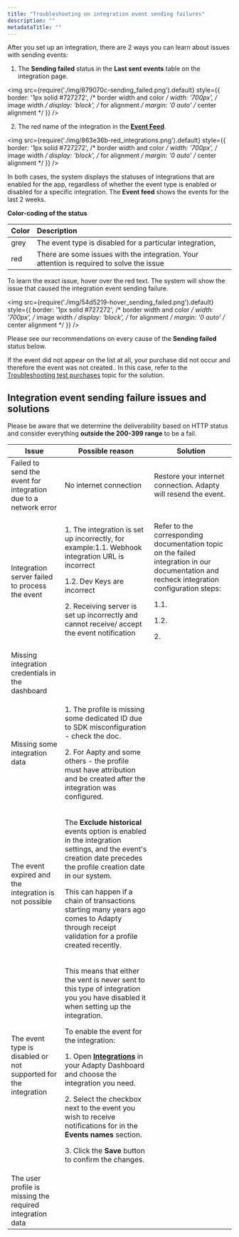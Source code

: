 ```yaml
---
title: "Troubleshooting on integration event sending failures"
description: ""
metadataTitle: ""
---
```


After you set up an integration, there are 2 ways you can learn about issues with sending events:

1. The **Sending failed** status in the **Last sent events** table on the integration page.

   
<img
  src={require('./img/879070c-sending_failed.png').default}
  style={{
    border: '1px solid #727272', /* border width and color */
    width: '700px', /* image width */
    display: 'block', /* for alignment */
    margin: '0 auto' /* center alignment */
  }}
/>



2. The red name of the integration in the [**Event Feed**](https://app.adapty.io/event-feed).

   
<img
  src={require('./img/863e36b-red_integrations.png').default}
  style={{
    border: '1px solid #727272', /* border width and color */
    width: '700px', /* image width */
    display: 'block', /* for alignment */
    margin: '0 auto' /* center alignment */
  }}
/>




In both cases, the system displays the statuses of integrations that are enabled for the app, regardless of whether the event type is enabled or disabled for a specific integration. The **Event feed** shows the events for the last 2 weeks.

**Color-coding of the status**

| Color | Description                                                                               |
| :---- | :---------------------------------------------------------------------------------------- |
| grey  | The event type is disabled for a particular integration,                                  |
| red   | There are some issues with the integration. Your attention is required to solve the issue |

To learn the exact issue, hover over the red text. The system will show the issue that caused the integration event sending failure. 


<img
  src={require('./img/54d5219-hover_sending_failed.png').default}
  style={{
    border: '1px solid #727272', /* border width and color */
    width: '700px', /* image width */
    display: 'block', /* for alignment */
    margin: '0 auto' /* center alignment */
  }}
/>





Please see our recommendations on every cause of the **Sending failed** status below.

If the event did not appear on the list at all, your purchase did not occur and therefore the event was not created.. In this case, refer to the [Troubleshooting test purchases](troubleshooting-test-purchases)   topic for the solution.

## Integration event sending failure issues and solutions

Please be aware that we determine the deliverability based on HTTP status and consider everything **outside the 200-399 range** to be a fail. 

| Issue | Possible reason | Solution |
|-----|---------------|--------|
| Failed to send the event for integration due to a network error | No internet connection | Restore your internet connection. Adapty will resend the event. |
| Integration server failed to process the event | <p>1. The integration is set up incorrectly, for example:1.1. Webhook integration URL is incorrect</p><p>1.2. Dev Keys are incorrect</p><p>2. Receiving server is set up incorrectly and cannot receive/ accept the event notification</p> | <p>Refer to the corresponding documentation topic on the failed integration in our documentation and recheck integration configuration steps:</p><p>1.1.</p><p>1.2.</p><p>2.</p> |
| Missing integration credentials in the dashboard |  |  |
| Missing some integration data | <p>1. The profile is missing some dedicated ID due to SDK misconfiguration - check the doc.</p><p>2. For Aapty and some others - the profile must have attribution and be created after the integration was configured.</p> |  |
| The event expired and the integration is not possible | <p>The **Exclude historical** events option is enabled in the integration settings, and the event's creation date precedes the profile creation date in our system.</p><p></p><p>This can happen if a chain of transactions starting many years ago comes to Adapty through receipt validation for a profile created recently.</p> |  |
| The event type is disabled or not supported for the integration | <p>This means that either the vent is never sent to this type of integration you you have disabled it when setting up the integration.</p><p>To enable the event for the integration:</p><p></p><p>1. Open [**Integrations**](https://app.adapty.io/integrations/customwebhook)  in your Adapty Dashboard and choose the integration you need.</p><p>2. Select the checkbox next to the event you wish to receive notifications for in the **Events names** section.</p><p>3. Click the **Save** button to confirm the changes.</p> |  |
| The user profile is missing the required integration data |  |  |